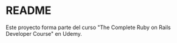 # README

Este proyecto forma parte del curso "The Complete Ruby on Rails Developer Course" en Udemy.

